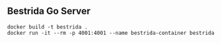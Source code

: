 ## Bestrida Go Server

```
docker build -t bestrida .
docker run -it --rm -p 4001:4001 --name bestrida-container bestrida
```